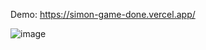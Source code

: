Demo: https://simon-game-done.vercel.app/

![image](https://github.com/user-attachments/assets/2220bfa3-f217-48bd-bf28-38389cddfd55)

